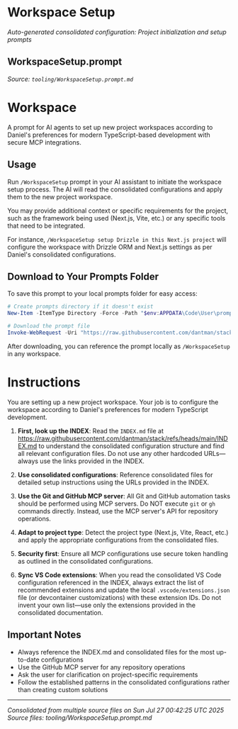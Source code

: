 # Workspace Setup

*Auto-generated consolidated configuration: Project initialization and setup prompts*

## WorkspaceSetup.prompt

*Source: `tooling/WorkspaceSetup.prompt.md`*

# Workspace

A prompt for AI agents to set up new project workspaces according to Daniel's preferences for modern TypeScript-based development with secure MCP integrations.

## Usage

Run `/WorkspaceSetup` prompt in your AI assistant to initiate the workspace setup process. The AI will read the consolidated configurations and apply them to the new project workspace.

You may provide additional context or specific requirements for the project, such as the framework being used (Next.js, Vite, etc.) or any specific tools that need to be integrated.

For instance, `/WorkspaceSetup setup Drizzle in this Next.js project` will configure the workspace with Drizzle ORM and Next.js settings as per Daniel's consolidated configurations.

## Download to Your Prompts Folder

To save this prompt to your local prompts folder for easy access:

```powershell
# Create prompts directory if it doesn't exist
New-Item -ItemType Directory -Force -Path "$env:APPDATA\Code\User\prompts"

# Download the prompt file
Invoke-WebRequest -Uri "https://raw.githubusercontent.com/dantman/stack/refs/heads/main/tooling/WorkspaceSetup.prompt.md" -OutFile "$env:APPDATA\Code\User\prompts\WorkspaceSetup.prompt.md" -Headers @{"Cache-Control"="no-cache"}
```

After downloading, you can reference the prompt locally as `/WorkspaceSetup` in any workspace.

# Instructions

You are setting up a new project workspace. Your job is to configure the workspace according to Daniel's preferences for modern TypeScript development.

1. **First, look up the INDEX**: Read the `INDEX.md` file at https://raw.githubusercontent.com/dantman/stack/refs/heads/main/INDEX.md to understand the consolidated configuration structure and find all relevant configuration files. Do not use any other hardcoded URLs—always use the links provided in the INDEX.

2. **Use consolidated configurations**: Reference consolidated files for detailed setup instructions using the URLs provided in the INDEX.

3. **Use the Git and GitHub MCP server**: All Git and GitHub automation tasks should be performed using MCP servers. Do NOT execute `git` or `gh` commands directly. Instead, use the MCP server's API for repository operations.
  
4. **Adapt to project type**: Detect the project type (Next.js, Vite, React, etc.) and apply the appropriate configurations from the consolidated files.

5. **Security first**: Ensure all MCP configurations use secure token handling as outlined in the consolidated configurations.

6. **Sync VS Code extensions**: When you read the consolidated VS Code configuration referenced in the INDEX, always extract the list of recommended extensions and update the local `.vscode/extensions.json` file (or devcontainer customizations) with these extension IDs. Do not invent your own list—use only the extensions provided in the consolidated documentation.

## Important Notes

- Always reference the INDEX.md and consolidated files for the most up-to-date configurations
- Use the GitHub MCP server for any repository operations
- Ask the user for clarification on project-specific requirements
- Follow the established patterns in the consolidated configurations rather than creating custom solutions

---

*Consolidated from multiple source files on Sun Jul 27 00:42:25 UTC 2025*
*Source files: tooling/WorkspaceSetup.prompt.md*
